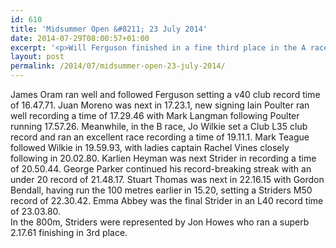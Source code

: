 ```yaml
---
id: 610
title: 'Midsummer Open &#8211; 23 July 2014'
date: 2014-07-29T08:00:57+01:00
excerpt: '<p>Will Ferguson finished in a fine third place in the A race over 5k at the Midsummer Open at the Prince of Wales stadium on 23 July 2014. In a near dead heat finish Ferguson recorded a time of 15:45.47 </p>'
layout: post
permalink: /2014/07/midsummer-open-23-july-2014/
---
```

James Oram ran well and followed Ferguson setting a v40 club record time of 16.47.71. Juan Moreno was next in 17.23.1, new signing Iain Poulter ran well recording a time of 17.29.46 with Mark Langman following Poulter running 17.57.26. Meanwhile, in the B race, Jo Wilkie set a Club L35 club record and ran an excellent race recording a time of 19.11.1. Mark Teague followed Wilkie in 19.59.93, with ladies captain Rachel Vines closely following in 20.02.80. Karlien Heyman was next Strider in recording a time of 20.50.44. George Parker continued his record-breaking streak with an under 20 record of 21.48.17. Stuart Thomas was next in 22.16.15 with Gordon Bendall, having run the 100 metres earlier in 15.20, setting a Striders M50 record of 22.30.42. Emma Abbey was the final Strider in an L40 record time of 23.03.80.  
In the 800m, Striders were represented by Jon Howes who ran a superb 2.17.61 finishing in 3rd place.